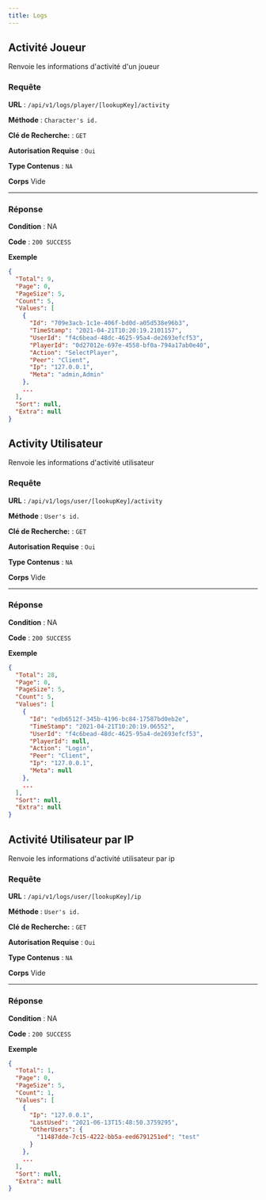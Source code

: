 ```yaml
---
title: Logs
---
```



## Activité Joueur

Renvoie les informations d'activité d'un joueur

### Requête

**URL** : `/api/v1/logs/player/[lookupKey]/activity`

**Méthode** : `Character's id.`

**Clé de Recherche:** : `GET`

**Autorisation Requise** : `Oui`

**Type Contenus** : `NA`

**Corps**
Vide

---

### Réponse

**Condition** : NA

**Code** : `200 SUCCESS`

**Exemple**

```json
{
  "Total": 9,
  "Page": 0,
  "PageSize": 5,
  "Count": 5,
  "Values": [
    {
      "Id": "709e3acb-1c1e-406f-bd0d-a05d538e96b3",
      "TimeStamp": "2021-04-21T10:20:19.2101157",
      "UserId": "f4c6bead-48dc-4625-95a4-de2693efcf53",
      "PlayerId": "0d27012e-697e-4558-bf0a-794a17ab0e40",
      "Action": "SelectPlayer",
      "Peer": "Client",
      "Ip": "127.0.0.1",
      "Meta": "admin,Admin"
    },
    ...
  ],
  "Sort": null,
  "Extra": null
}
```

## Activity Utilisateur

Renvoie les informations d'activité utilisateur

### Requête

**URL** : `/api/v1/logs/user/[lookupKey]/activity`

**Méthode** : `User's id.`

**Clé de Recherche:** : `GET`

**Autorisation Requise** : `Oui`

**Type Contenus** : `NA`

**Corps**
Vide

---

### Réponse

**Condition** : NA

**Code** : `200 SUCCESS`

**Exemple**

```json
{
  "Total": 28,
  "Page": 0,
  "PageSize": 5,
  "Count": 5,
  "Values": [
    {
      "Id": "edb6512f-345b-4196-bc84-17587bd0eb2e",
      "TimeStamp": "2021-04-21T10:20:19.06552",
      "UserId": "f4c6bead-48dc-4625-95a4-de2693efcf53",
      "PlayerId": null,
      "Action": "Login",
      "Peer": "Client",
      "Ip": "127.0.0.1",
      "Meta": null
    },
    ...
  ],
  "Sort": null,
  "Extra": null
}
```

## Activité Utilisateur par IP

Renvoie les informations d'activité utilisateur par ip

### Requête

**URL** : `/api/v1/logs/user/[lookupKey]/ip`

**Méthode** : `User's id.`

**Clé de Recherche:** : `GET`

**Autorisation Requise** : `Oui`

**Type Contenus** : `NA`

**Corps**
Vide

---

### Réponse

**Condition** : NA

**Code** : `200 SUCCESS`

**Exemple**

```json
{
  "Total": 1,
  "Page": 0,
  "PageSize": 5,
  "Count": 1,
  "Values": [
    {
      "Ip": "127.0.0.1",
      "LastUsed": "2021-06-13T15:48:50.3759295",
      "OtherUsers": {
        "11487dde-7c15-4222-bb5a-eed6791251ed": "test"
      }
    },
    ...
  ],
  "Sort": null,
  "Extra": null
}
```

